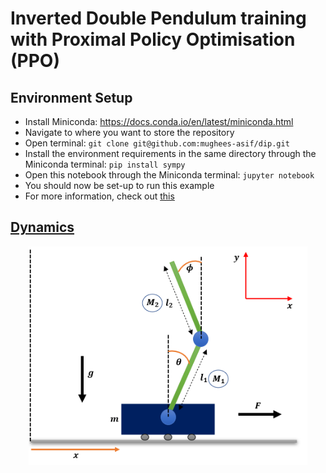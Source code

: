# Inverted Double Pendulum training with Proximal Policy Optimisation (PPO)

## Environment Setup

* Install Miniconda: https://docs.conda.io/en/latest/miniconda.html
* Navigate to where you want to store the repository
* Open terminal: `git clone git@github.com:mughees-asif/dip.git`
* Install the environment requirements in the same directory through the Miniconda terminal: `pip install sympy`
* Open this notebook through the Miniconda terminal: `jupyter notebook`
* You should now be set-up to run this example
* For more information, check out [this](https://github.com/mughees-asif/dip/blob/master/project.pdf)

## [Dynamics](https://github.com/mughees-asif/dip/blob/master/deep-learning-dip.ipynb)

<p align="center">
    <img height=350 src="images/dip_fbd.png">
</p>




